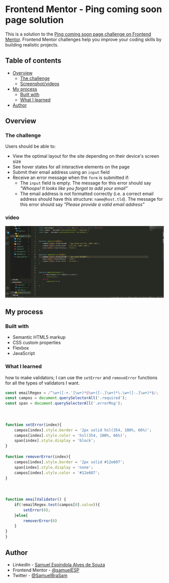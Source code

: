 # Frontend Mentor - Ping coming soon page solution

This is a solution to the [Ping coming soon page challenge on Frontend Mentor](https://www.frontendmentor.io/challenges/ping-single-column-coming-soon-page-5cadd051fec04111f7b848da). Frontend Mentor challenges help you improve your coding skills by building realistic projects. 

## Table of contents

- [Overview](#overview)
  - [The challenge](#the-challenge)
  - [Screenshot/videos](#video)
- [My process](#my-process)
  - [Built with](#built-with)
  - [What I learned](#what-i-learned)
- [Author](#author)


## Overview

### The challenge

Users should be able to:

- View the optimal layout for the site depending on their device's screen size
- See hover states for all interactive elements on the page
- Submit their email address using an `input` field
- Receive an error message when the `form` is submitted if:
	- The `input` field is empty. The message for this error should say *"Whoops! It looks like you forgot to add your email"*
	- The email address is not formatted correctly (i.e. a correct email address should have this structure: `name@host.tld`). The message for this error should say *"Please provide a valid email address"*

### video

![video](./video/Validator.gif)

## My process

### Built with

- Semantic HTML5 markup
- CSS custom properties
- Flexbox
- JavaScript




### What I learned

how to make validators;
I can use the `setError` and `removeError` functions for all the types of validators I want.

```js
const emailRegex = /^\w+([-+.']\w+)*@\w+([-.]\w+)*\.\w+([-.]\w+)*$/;
const campos = document.querySelectorAll('.required');
const span = document.querySelectorAll('.errorMsg');



function setError(index){
    campos[index].style.border = '2px solid hsl(354, 100%, 66%)';
    campos[index].style.color = 'hsl(354, 100%, 66%)';
    span[index].style.display = 'block';
}

function removerError(index){
    campos[index].style.border = '2px solid #12e607';
    span[index].style.display = 'none';
    campos[index].style.color = '#12e607';
}



function emailValidator() {
    if(!emailRegex.test(campos[0].value)){
        setError(0);
    }else{
        removerError(0)
    }
}
}
```

## Author

- LinkedIn - [Samuel Espíndola Alves de Souza](https://www.linkedin.com/in/samuel-espindo-la/)
- Frontend Mentor - [@samuelESP](https://www.frontendmentor.io/profile/samuelESP)
- Twitter - [@SamuelBraSam](https://twitter.com/SamuelBraSam)

